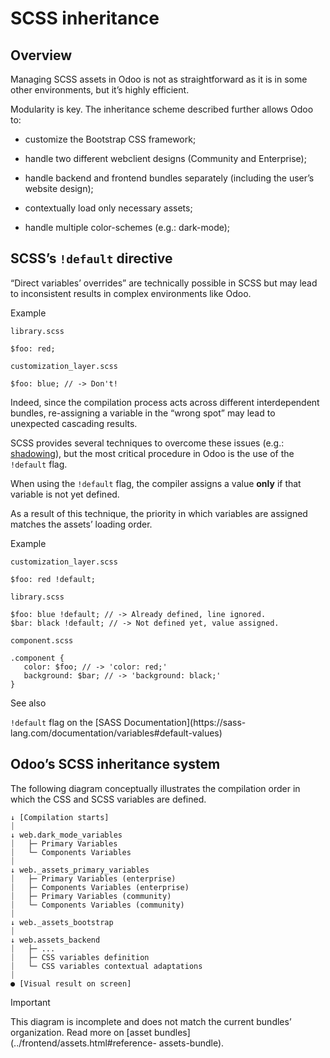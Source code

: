 # SCSS inheritance

## Overview

Managing SCSS assets in Odoo is not as straightforward as it is in some other
environments, but it’s highly efficient.

Modularity is key. The inheritance scheme described further allows Odoo to:

  * customize the Bootstrap CSS framework;

  * handle two different webclient designs (Community and Enterprise);

  * handle backend and frontend bundles separately (including the user’s website design);

  * contextually load only necessary assets;

  * handle multiple color-schemes (e.g.: dark-mode);

## SCSS’s `!default` directive

“Direct variables’ overrides” are technically possible in SCSS but may lead to
inconsistent results in complex environments like Odoo.

Example

`library.scss`

    
    
    $foo: red;
    

`customization_layer.scss`

    
    
    $foo: blue; // -> Don't!
    

Indeed, since the compilation process acts across different interdependent
bundles, re-assigning a variable in the “wrong spot” may lead to unexpected
cascading results.

SCSS provides several techniques to overcome these issues (e.g.:
[shadowing](https://sass-lang.com/documentation/variables#shadowing)), but the
most critical procedure in Odoo is the use of the `!default` flag.

When using the `!default` flag, the compiler assigns a value **only** if that
variable is not yet defined.

As a result of this technique, the priority in which variables are assigned
matches the assets’ loading order.

Example

`customization_layer.scss`

    
    
    $foo: red !default;
    

`library.scss`

    
    
    $foo: blue !default; // -> Already defined, line ignored.
    $bar: black !default; // -> Not defined yet, value assigned.
    

`component.scss`

    
    
    .component {
       color: $foo; // -> 'color: red;'
       background: $bar; // -> 'background: black;'
    }
    

See also

`!default` flag on the [SASS Documentation](https://sass-
lang.com/documentation/variables#default-values)

## Odoo’s SCSS inheritance system

The following diagram conceptually illustrates the compilation order in which
the CSS and SCSS variables are defined.

    
    
    ↓ [Compilation starts]
    ⏐
    ↓ web.dark_mode_variables
    ⏐   ├─ Primary Variables
    ⏐   └─ Components Variables
    ⏐
    ↓ web._assets_primary_variables
    ⏐   ├─ Primary Variables (enterprise)
    ⏐   ├─ Components Variables (enterprise)
    ⏐   ├─ Primary Variables (community)
    ⏐   └─ Components Variables (community)
    ⏐
    ↓ web._assets_bootstrap
    ⏐
    ↓ web.assets_backend
    ⏐   ├─ ...
    ⏐   ├─ CSS variables definition
    ⏐   └─ CSS variables contextual adaptations
    ⏐
    ● [Visual result on screen]
    

Important

This diagram is incomplete and does not match the current bundles’
organization. Read more on [asset bundles](../frontend/assets.html#reference-
assets-bundle).

